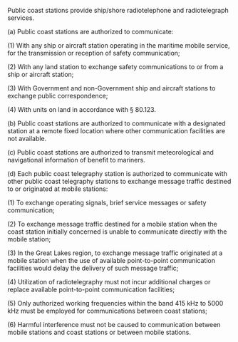 Public coast stations provide ship/shore radiotelephone and radiotelegraph services.

(a) Public coast stations are authorized to communicate:

(1) With any ship or aircraft station operating in the maritime mobile service, for the transmission or reception of safety communication;

(2) With any land station to exchange safety communications to or from a ship or aircraft station;

(3) With Government and non-Government ship and aircraft stations to exchange public correspondence;

(4) With units on land in accordance with § 80.123.

(b) Public coast stations are authorized to communicate with a designated station at a remote fixed location where other communication facilities are not available.

(c) Public coast stations are authorized to transmit meteorological and navigational information of benefit to mariners.

(d) Each public coast telegraphy station is authorized to communicate with other public coast telegraphy stations to exchange message traffic destined to or originated at mobile stations:

(1) To exchange operating signals, brief service messages or safety communication;

(2) To exchange message traffic destined for a mobile station when the coast station initially concerned is unable to communicate directly with the mobile station;

(3) In the Great Lakes region, to exchange message traffic originated at a mobile station when the use of available point-to-point communication facilities would delay the delivery of such message traffic;

(4) Utilization of radiotelegraphy must not incur additional charges or replace available point-to-point communication facilities;

(5) Only authorized working frequencies within the band 415 kHz to 5000 kHz must be employed for communications between coast stations;

(6) Harmful interference must not be caused to communication between mobile stations and coast stations or between mobile stations.

